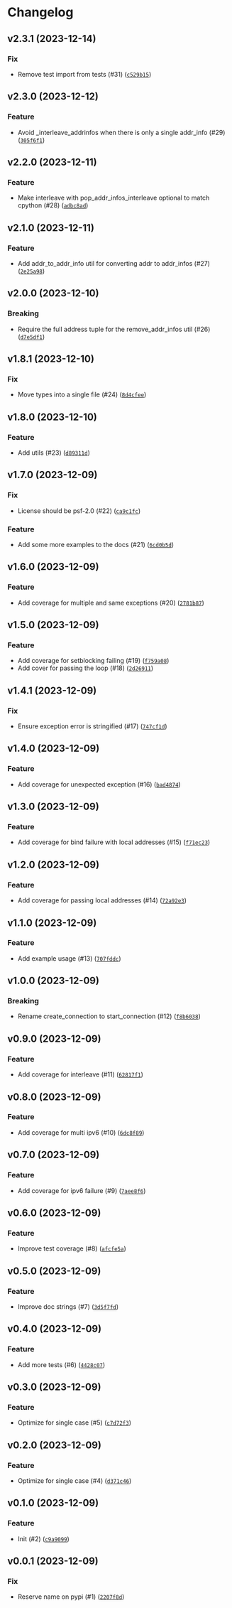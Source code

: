 # Changelog

## v2.3.1 (2023-12-14)

### Fix

- Remove test import from tests (#31) ([`c529b15`](https://github.com/aio-libs/aiohappyeyeballs/commit/c529b15fbead0aa5cde9dd5c460ff5abd15fc355))

## v2.3.0 (2023-12-12)

### Feature

- Avoid _interleave_addrinfos when there is only a single addr_info (#29) ([`305f6f1`](https://github.com/aio-libs/aiohappyeyeballs/commit/305f6f13d028ab3ead7923870601175102c5970c))

## v2.2.0 (2023-12-11)

### Feature

- Make interleave with pop_addr_infos_interleave optional to match cpython (#28) ([`adbc8ad`](https://github.com/aio-libs/aiohappyeyeballs/commit/adbc8adfaa44349ca83966787400413668f0b4b6))

## v2.1.0 (2023-12-11)

### Feature

- Add addr_to_addr_info util for converting addr to addr_infos (#27) ([`2e25a98`](https://github.com/aio-libs/aiohappyeyeballs/commit/2e25a98f2339d84bc7951ad17f0b38c104a97a71))

## v2.0.0 (2023-12-10)

### Breaking

- Require the full address tuple for the remove_addr_infos util (#26) ([`d7e5df1`](https://github.com/aio-libs/aiohappyeyeballs/commit/d7e5df12a01838e81729af4c49938e98b3407e03))

## v1.8.1 (2023-12-10)

### Fix

- Move types into a single file (#24) ([`8d4cfee`](https://github.com/aio-libs/aiohappyeyeballs/commit/8d4cfeeaa7862e028e941c49f8c84dcee0b9b1ac))

## v1.8.0 (2023-12-10)

### Feature

- Add utils (#23) ([`d89311d`](https://github.com/aio-libs/aiohappyeyeballs/commit/d89311d1a433dde75863019a08717a531f68befa))

## v1.7.0 (2023-12-09)

### Fix

- License should be psf-2.0 (#22) ([`ca9c1fc`](https://github.com/aio-libs/aiohappyeyeballs/commit/ca9c1fca4d63c54855fbe582132b5dcb229c7591))

### Feature

- Add some more examples to the docs (#21) ([`6cd0b5d`](https://github.com/aio-libs/aiohappyeyeballs/commit/6cd0b5d10357a9d20fc5ee1c96db18c6994cd8fc))

## v1.6.0 (2023-12-09)

### Feature

- Add coverage for multiple and same exceptions (#20) ([`2781b87`](https://github.com/aio-libs/aiohappyeyeballs/commit/2781b87c56aa1c08345d91dce5c1642f2b3e396d))

## v1.5.0 (2023-12-09)

### Feature

- Add coverage for setblocking failing (#19) ([`f759a08`](https://github.com/aio-libs/aiohappyeyeballs/commit/f759a08180f0237cb68d353090f7ba0efe625074))
- Add cover for passing the loop (#18) ([`2d26911`](https://github.com/aio-libs/aiohappyeyeballs/commit/2d26911e9237691c168a705b2d6be2a68fa8b7ac))

## v1.4.1 (2023-12-09)

### Fix

- Ensure exception error is stringified (#17) ([`747cf1d`](https://github.com/aio-libs/aiohappyeyeballs/commit/747cf1d231dc427b79ff1f8128779413a50be5d8))

## v1.4.0 (2023-12-09)

### Feature

- Add coverage for unexpected exception (#16) ([`bad4874`](https://github.com/aio-libs/aiohappyeyeballs/commit/bad48745d3621fcbbe559d55180dc5f5856dc0fa))

## v1.3.0 (2023-12-09)

### Feature

- Add coverage for bind failure with local addresses (#15) ([`f71ec23`](https://github.com/aio-libs/aiohappyeyeballs/commit/f71ec23228d4dad4bc2c3a6630e6e4361b54df44))

## v1.2.0 (2023-12-09)

### Feature

- Add coverage for passing local addresses (#14) ([`72a92e3`](https://github.com/aio-libs/aiohappyeyeballs/commit/72a92e3a599cde082856354e806a793f2b9eff62))

## v1.1.0 (2023-12-09)

### Feature

- Add example usage (#13) ([`707fddc`](https://github.com/aio-libs/aiohappyeyeballs/commit/707fddcd8e8aff27af2180af6271898003ca1782))

## v1.0.0 (2023-12-09)

### Breaking

- Rename create_connection to start_connection (#12) ([`f8b6038`](https://github.com/aio-libs/aiohappyeyeballs/commit/f8b60383d9b9f013baf421ad4e4e183559b7a705))

## v0.9.0 (2023-12-09)

### Feature

- Add coverage for interleave (#11) ([`62817f1`](https://github.com/aio-libs/aiohappyeyeballs/commit/62817f1473bb5702f8fa9edc6f6b24139990cd01))

## v0.8.0 (2023-12-09)

### Feature

- Add coverage for multi ipv6 (#10) ([`6dc8f89`](https://github.com/aio-libs/aiohappyeyeballs/commit/6dc8f89ff99a38c8ecaf8045c9afbe683d6f2c6e))

## v0.7.0 (2023-12-09)

### Feature

- Add coverage for ipv6 failure (#9) ([`7aee8f6`](https://github.com/aio-libs/aiohappyeyeballs/commit/7aee8f64064cfc8d79f385c4dfee45036aacd6fd))

## v0.6.0 (2023-12-09)

### Feature

- Improve test coverage (#8) ([`afcfe5a`](https://github.com/aio-libs/aiohappyeyeballs/commit/afcfe5a350acc50a098009617511cd9d21b22f47))

## v0.5.0 (2023-12-09)

### Feature

- Improve doc strings (#7) ([`3d5f7fd`](https://github.com/aio-libs/aiohappyeyeballs/commit/3d5f7fde55c4bdd4f5e6cff589ae9b47b279d663))

## v0.4.0 (2023-12-09)

### Feature

- Add more tests (#6) ([`4428c07`](https://github.com/aio-libs/aiohappyeyeballs/commit/4428c0714e3e100605f940eb6adee2e86788b4db))

## v0.3.0 (2023-12-09)

### Feature

- Optimize for single case (#5) ([`c7d72f3`](https://github.com/aio-libs/aiohappyeyeballs/commit/c7d72f3cdd13149319fc9e4848146d23bddc619b))

## v0.2.0 (2023-12-09)

### Feature

- Optimize for single case (#4) ([`d371c46`](https://github.com/aio-libs/aiohappyeyeballs/commit/d371c4687d3b3861a4f0287ac5229853f895807b))

## v0.1.0 (2023-12-09)

### Feature

- Init (#2) ([`c9a9099`](https://github.com/aio-libs/aiohappyeyeballs/commit/c9a90994a40d5f49cb37d3e2708db4b4278649ef))

## v0.0.1 (2023-12-09)

### Fix

- Reserve name on pypi (#1) ([`2207f8d`](https://github.com/aio-libs/aiohappyeyeballs/commit/2207f8d361af4ec0b853b07fb743eb957a0b368a))

